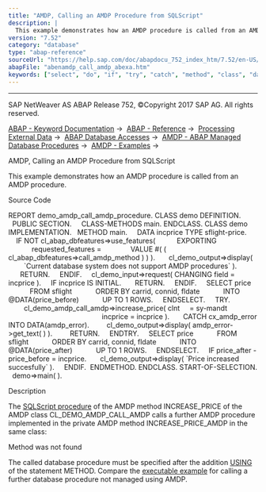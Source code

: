 ```yaml
---
title: "AMDP, Calling an AMDP Procedure from SQLScript"
description: |
  This example demonstrates how an AMDP procedure is called from an AMDP procedure. Source Code REPORT demo_amdp_call_amdp_procedure. CLASS demo DEFINITION. PUBLIC SECTION. CLASS-METHODS main. ENDCLASS. CLASS demo IMPLEMENTATION. METHOD main. DATA incprice TYPE sflight-price. IF NOT cl_abap_dbfe
version: "7.52"
category: "database"
type: "abap-reference"
sourceUrl: "https://help.sap.com/doc/abapdocu_752_index_htm/7.52/en-US/abenamdp_call_amdp_abexa.htm"
abapFile: "abenamdp_call_amdp_abexa.htm"
keywords: ["select", "do", "if", "try", "catch", "method", "class", "data", "abenamdp", "call", "amdp", "abexa"]
---
```


* * *

SAP NetWeaver AS ABAP Release 752, ©Copyright 2017 SAP AG. All rights reserved.

[ABAP - Keyword Documentation](https://help.sap.com/doc/abapdocu_752_index_htm/7.52/en-US/abenabap.htm) →  [ABAP - Reference](https://help.sap.com/doc/abapdocu_752_index_htm/7.52/en-US/abenabap_reference.htm) →  [Processing External Data](https://help.sap.com/doc/abapdocu_752_index_htm/7.52/en-US/abenabap_language_external_data.htm) →  [ABAP Database Accesses](https://help.sap.com/doc/abapdocu_752_index_htm/7.52/en-US/abenabap_sql.htm) →  [AMDP - ABAP Managed Database Procedures](https://help.sap.com/doc/abapdocu_752_index_htm/7.52/en-US/abenamdp.htm) →  [AMDP - Examples](https://help.sap.com/doc/abapdocu_752_index_htm/7.52/en-US/abenamdp_abexas.htm) → 

AMDP, Calling an AMDP Procedure from SQLScript

This example demonstrates how an AMDP procedure is called from an AMDP procedure.

Source Code

REPORT demo\_amdp\_call\_amdp\_procedure.
CLASS demo DEFINITION.
  PUBLIC SECTION.
    CLASS-METHODS main.
ENDCLASS.
CLASS demo IMPLEMENTATION.
  METHOD main.
    DATA incprice TYPE sflight-price.
    IF NOT cl\_abap\_dbfeatures=>use\_features(
          EXPORTING
            requested\_features =
              VALUE #( ( cl\_abap\_dbfeatures=>call\_amdp\_method ) ) ).
      cl\_demo\_output=>display(
        \`Current database system does not support AMDP procedures\` ).
      RETURN.
    ENDIF.
    cl\_demo\_input=>request( CHANGING field = incprice ).
    IF incprice IS INITIAL.
      RETURN.
    ENDIF.
    SELECT price
           FROM sflight
           ORDER BY carrid, connid, fldate
           INTO @DATA(price\_before)
           UP TO 1 ROWS.
    ENDSELECT.
    TRY.
        cl\_demo\_amdp\_call\_amdp=>increase\_price( clnt     = sy-mandt
                                                incprice = incprice ).
      CATCH cx\_amdp\_error INTO DATA(amdp\_error).
        cl\_demo\_output=>display( amdp\_error->get\_text( ) ).
        RETURN.
    ENDTRY.
    SELECT price
           FROM sflight
           ORDER BY carrid, connid, fldate
           INTO @DATA(price\_after)
           UP TO 1 ROWS.
    ENDSELECT.
    IF price\_after - price\_before = incprice.
      cl\_demo\_output=>display( \`Price increased succesfully\` ).
    ENDIF.  ENDMETHOD.
ENDCLASS.
START-OF-SELECTION.
  demo=>main( ).

Description

The [SQLScript procedure](https://help.sap.com/doc/abapdocu_752_index_htm/7.52/en-US/abensql_script_procedure_glosry.htm "Glossary Entry") of the AMDP method INCREASE\_PRICE of the AMDP class CL\_DEMO\_AMDP\_CALL\_AMDP calls a further AMDP procedure implemented in the private AMDP method INCREASE\_PRICE\_AMDP in the same class:

Method was not found

The called database procedure must be specified after the addition [USING](https://help.sap.com/doc/abapdocu_752_index_htm/7.52/en-US/abapmethod_by_db_proc.htm) of the statement METHOD. Compare the [executable example](https://help.sap.com/doc/abapdocu_752_index_htm/7.52/en-US/abenamdp_call_abexa.htm) for calling a further database procedure not managed using AMDP.